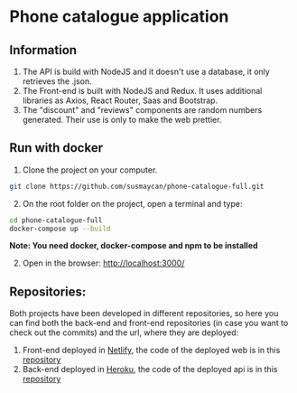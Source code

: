 # Phone catalogue application

## Information
1. The API is build with NodeJS and it doesn't use a database, it only retrieves the .json.
2. The Front-end is built with NodeJS and Redux. It uses additional libraries as Axios, React Router, Saas and Bootstrap.
3. The "discount" and "reviews" components are random numbers generated. Their use is only to make the web prettier.

## Run with docker
1. Clone the project on your computer. 
```sh
git clone https://github.com/susmaycan/phone-catalogue-full.git
```
2. On the root folder on the project, open a terminal and type: 
```sh 
cd phone-catalogue-full
docker-compose up --build
```

**Note: You need docker, docker-compose and npm to be installed**

2. Open in the browser:
[http://localhost:3000/](http://localhost:3000/)

## Repositories:
Both projects have been developed in different repositories, so here you can find both the back-end and front-end repositories (in case you want to check out the commits) and the url, where they are deployed:
1. Front-end deployed in [Netlify](https://phone-catalogue.netlify.com/), the code of the deployed web is in this [repository](https://github.com/susmaycan/phone-catalogue)
2. Back-end deployed in [Heroku](https://phone-catalogue-api.herokuapp.com/), the code of the deployed api is in this [repository](https://github.com/susmaycan/phone-catalogue-api)
